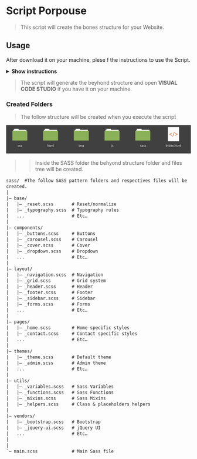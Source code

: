 # Script Porpouse
> This script will create the bones structure for your Website.
 
## Usage

After download it on your machine, plese f the instructions to use the Script.

<details><summary><b>Show instructions</b></summary>

1. Give the necessary permissions for the script:

    ```
    $ chmod +x create.sh
    ```

2. Run the Script:

    ```
    $ ./create.sh
    ```

3. The Script will ask for the name of your Directory

</details>

> The script will generate the beyhond structure and open **VISUAL CODE STUDIO** if you have it on your machine.

### Created Folders
> The follow structure will be created when you execute the script

![](./img/folders.png) 

>>Inside the SASS folder the behyond structure folder and files tree will be created.

```
sass/  #The follow SASS pattern folders and respectives files will be created.
|
|– base/
|   |– _reset.scss       # Reset/normalize
|   |– _typography.scss  # Typography rules
|   ...                  # Etc…
|
|– components/
|   |– _buttons.scss     # Buttons
|   |– _carousel.scss    # Carousel
|   |– _cover.scss       # Cover
|   |– _dropdown.scss    # Dropdown
|   ...                  # Etc…
|
|– layout/
|   |– _navigation.scss  # Navigation
|   |– _grid.scss        # Grid system
|   |– _header.scss      # Header
|   |– _footer.scss      # Footer
|   |– _sidebar.scss     # Sidebar
|   |– _forms.scss       # Forms
|   ...                  # Etc…
|
|– pages/
|   |– _home.scss        # Home specific styles
|   |– _contact.scss     # Contact specific styles
|   ...                  # Etc…
|
|– themes/
|   |– _theme.scss       # Default theme
|   |– _admin.scss       # Admin theme
|   ...                  # Etc…
|
|– utils/
|   |– _variables.scss   # Sass Variables
|   |– _functions.scss   # Sass Functions
|   |– _mixins.scss      # Sass Mixins
|   |– _helpers.scss     # Class & placeholders helpers
|
|– vendors/
|   |– _bootstrap.scss   # Bootstrap
|   |– _jquery-ui.scss   # jQuery UI
|   ...                  # Etc…
|
|
`– main.scss             # Main Sass file


```
